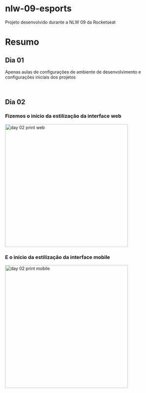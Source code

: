 # nlw-09-esports
 Projeto desenvolvido durante a NLW 09 da Rocketseat


# Resumo
## Dia 01
Apenas aulas de configurações de ambiente de desenvolvimento e configurações iniciais dos projetos

<br />

## Dia 02
### Fizemos o início da estilização da interface web 
<image src="https://github.com/SergioVago/nlw-09-esports/blob/main/readme_assets/day02web.png?raw=true" alt="day 02 print web" style="height: 400px;" />

<br />

### E o início da estilização da interface mobile

<image src="https://github.com/SergioVago/nlw-09-esports/blob/main/readme_assets/day02mobile.jpg?raw=true" alt="day 02 print mobile" style="height: 400px;" />